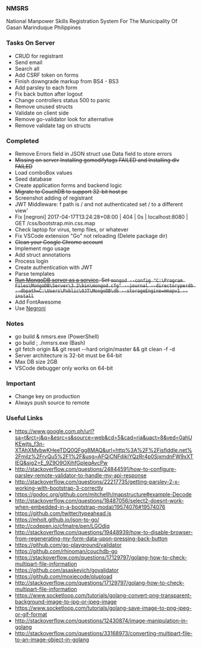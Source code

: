 ### NMSRS
National Manpower Skills Registration System For The Municipality Of Gasan Marinduque Philippines

### Tasks On Server
* CRUD for registrant
* Send email
* Search all
* Add CSRF token on forms
* Finish downgrade markup from BS4 - BS3
* Add parsley to each form
* Fix back button after logout
* Change controllers status 500 to panic
* Remove unused structs
* Validate on client side
* Remove go-validator look for alternative
* Remove validate tag on structs

### Completed
* Remove Errors field in JSON struct use Data field to store errors
* ~~Missing on server Installing gomodifytags FAILED and Installing dlv FAILED~~
* Load comboBox values
* Seed database
* Create application forms and backend logic
* ~~Migrate to CouchDB to support 32-bit host pc~~
* Screenshot adding of registrant
* JWT Middleware: f path is / and not authenticated set / to a different view'
* Fix [negroni] 2017-04-17T13:24:28+08:00 | 404 | 0s | localhost:8080 | GET /css/bootstrap.min.css.map
* Check laptop for virus, temp files, or whatever
* Fix VSCode extension "Go" not reloading (Delete package dir)
* ~~Clean your Google Chrome account~~
* Implement mgo usage
* Add struct annotations
* Process login
* Create authentication with JWT
* Parse templates
* ~~[Run MongoDB server as a service](https://docs.mongodb.com/manual/tutorial/install-mongodb-on-windows/#configure-a-windows-service-for-mongodb-community-edition). Set `mongod --config "C:\Program Files\MongoDB\Server\3.2\bin\mongod.cfg" --journal --directoryperdb --dbpath=C:\Users\Public\OJT\MongoDB\db --storageEngine=mmapv1 --install`~~
* Add FontAwesome
* Use [Negroni](https://github.com/urfave/negroni)

### Notes
* go build & nmsrs.exe (PowerShell)
* go build ; ./nmsrs.exe (Bash)
* git fetch origin && git reset --hard origin/master && git clean -f -d
* Server architecture is 32-bit must be 64-bit
* Max DB size 2GB
* VSCode debugger only works on 64-bit

### Important
* Change key on production
* Always push source to remote

### Useful Links
* https://www.google.com.ph/url?sa=t&rct=j&q=&esrc=s&source=web&cd=5&cad=rja&uact=8&ved=0ahUKEwjts_f3n-XTAhXMybwKHeeTDQ0QFgg8MAQ&url=http%3A%2F%2Fjsfiddle.net%2Fmilz%2FryQu5%2F1%2F&usg=AFQjCNFdjklYQzRr4p0SjxmdnFW9xXTlEQ&sig2=E_9Z9O9OXihfGpIeqAvcPw
* http://stackoverflow.com/questions/24844591/how-to-configure-parsley-remote-validator-to-handle-my-api-response
* http://stackoverflow.com/questions/22217735/getting-parsley-2-x-working-with-bootstrap-3-correctly
* https://godoc.org/github.com/mitchellh/mapstructure#example-Decode
* http://stackoverflow.com/questions/18487056/select2-doesnt-work-when-embedded-in-a-bootstrap-modal/19574076#19574076
* https://github.com/twitter/typeahead.js
* https://mholt.github.io/json-to-go/
* http://codepen.io/cfmatre/pen/LGOdjq
* http://stackoverflow.com/questions/19448939/how-to-disable-browser-from-regenerating-my-form-data-upon-pressing-back-button
* https://github.com/go-playground/validator
* https://github.com/rhinoman/couchdb-go
* https://stackoverflow.com/questions/17129797/golang-how-to-check-multipart-file-information
* https://github.com/asaskevich/govalidator
* https://github.com/moxiecode/plupload
* http://stackoverflow.com/questions/17129797/golang-how-to-check-multipart-file-information
* https://www.socketloop.com/tutorials/golang-convert-png-transparent-background-image-to-jpg-or-jpeg-image
* https://www.socketloop.com/tutorials/golang-save-image-to-png-jpeg-or-gif-format
* http://stackoverflow.com/questions/12430874/image-manipulation-in-golang
* http://stackoverflow.com/questions/33168973/converting-multipart-file-to-an-image-object-in-golang
